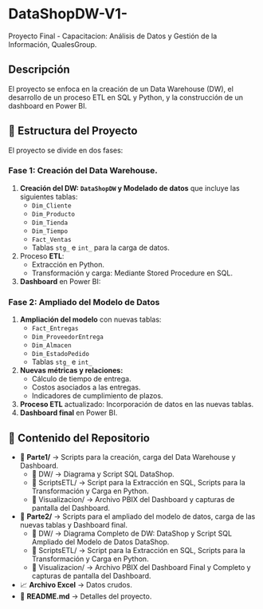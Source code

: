 # DataShopDW-V1-
Proyecto Final - Capacitacion: Análisis de Datos y Gestión de la Información, QualesGroup.

## Descripción

El proyecto se enfoca en la creación de un Data Warehouse (DW), el desarrollo de un proceso ETL en SQL y Python, y la construcción de un dashboard en Power BI.

## 📌 Estructura del Proyecto

El proyecto se divide en dos fases:

### Fase 1: Creación del Data Warehouse.

1. **Creación del DW: `DataShopDW` y Modelado de datos** que incluye las siguientes tablas:
    - `Dim_Cliente`
    - `Dim_Producto`
    - `Dim_Tienda`
    - `Dim_Tiempo`
    - `Fact_Ventas`
    - Tablas `stg_` e `int_` para la carga de datos.
2. Proceso **ETL**:
   - Extracción en Python.
   - Transformación y carga: Mediante Stored Procedure en SQL.
3. **Dashboard** en Power BI:

### Fase 2: Ampliado del Modelo de Datos

1. **Ampliación del modelo** con nuevas tablas:
    - `Fact_Entregas`
    - `Dim_ProveedorEntrega`
    - `Dim_Almacen`
    - `Dim_EstadoPedido`
    - Tablas `stg_` e `int_`
2. **Nuevas métricas y relaciones:**
    - Cálculo de tiempo de entrega.
    - Costos asociados a las entregas.
    - Indicadores de cumplimiento de plazos.
3. **Proceso ETL** actualizado: Incorporación de datos en las nuevas tablas.
4. **Dashboard final** en Power BI.

## 📁 Contenido del Repositorio

  - 📂 **Parte1/** → Scripts para la creación, carga del Data Warehouse y Dashboard.
      - 📂 DW/ → Diagrama y Script SQL DataShop.
      - 📂 ScriptsETL/ → Script para la Extracción en SQL, Scripts para la Transformación y Carga en Python.
      - 📂 Visualizacion/ → Archivo PBIX del Dashboard y capturas de pantalla del Dashboard.
  - 📂 **Parte2/** → Scripts para el ampliado del modelo de datos, carga de las nuevas tablas y Dashboard final.
      - 📂 DW/ → Diagrama Completo de DW: DataShop y Script SQL Ampliado del Modelo de Datos DataShop.
      - 📂 ScriptsETL/ → Script para la Extracción en SQL, Scripts para la Transformación y Carga en Python.
      - 📂 Visualizacion/ → Archivo PBIX del Dashboard Final y Completo y capturas de pantalla del Dashboard.
  - 📈 **Archivo Excel** → Datos crudos.
  - 📄 **README.md** → Detalles del proyecto.
